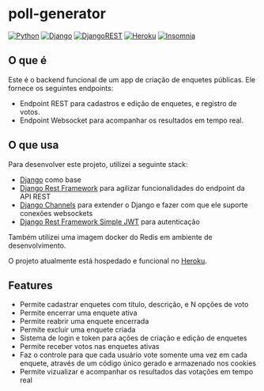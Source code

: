 # poll-generator

[![Python](https://img.shields.io/badge/python-%2314354C.svg?style=flat&logo=python&logoColor=white)](https://www.python.org/)
[![Django](https://img.shields.io/badge/django-%23092E20.svg?style=flat&logo=django&logoColor=white)](https://www.djangoproject.com/)
[![DjangoREST](https://img.shields.io/badge/DJANGO-REST-ff1709?style=flat&logo=django&logoColor=white&color=ff1709&labelColor=gray)](https://www.django-rest-framework.org/)
[![Heroku](https://img.shields.io/badge/heroku-%23430098.svg?style=flat&logo=heroku&logoColor=white)](https://www.heroku.com)
[![Insomnia](https://img.shields.io/badge/Insomnia-black?style=flat&logo=insomnia&logoColor=5849BE)](https://insomnia.rest/)

## O que é

Este é o backend funcional de um app de criação de enquetes públicas. Ele fornece os seguintes endpoints:

- Endpoint REST para cadastros e edição de enquetes, e registro de votos.
- Endpoint Websocket para acompanhar os resultados em tempo real.

## O que usa

Para desenvolver este projeto, utilizei a seguinte stack:
- [Django](https://www.djangoproject.com/) como base
- [Django Rest Framework](https://www.django-rest-framework.org/) para agilizar funcionalidades do endpoint da API REST
- [Django Channels](https://channels.readthedocs.io/en/stable/) para extender o Django e fazer com que ele suporte conexões websockets
- [Django Rest Framework Simple JWT](https://django-rest-framework-simplejwt.readthedocs.io/en/latest/) para autenticação

Também utilizei uma imagem docker do Redis em ambiente de desenvolvimento.

O projeto atualmente está hospedado e funcional no [Heroku](https://www.heroku.com/).

## Features

- Permite cadastrar enquetes com título, descrição, e N opções de voto
- Permite encerrar uma enquete ativa
- Permite reabrir uma enquete encerrada
- Permite excluir uma enquete criada
- Sistema de login e token para ações de criação e edição de enquetes
- Permite receber votos nas enquetes ativas
- Faz o controle para que cada usuário vote somente uma vez em cada enquete, através de um código único gerado e armazenado nos cookies
- Permite vizualizar e acompanhar os resultados das votações em tempo real
